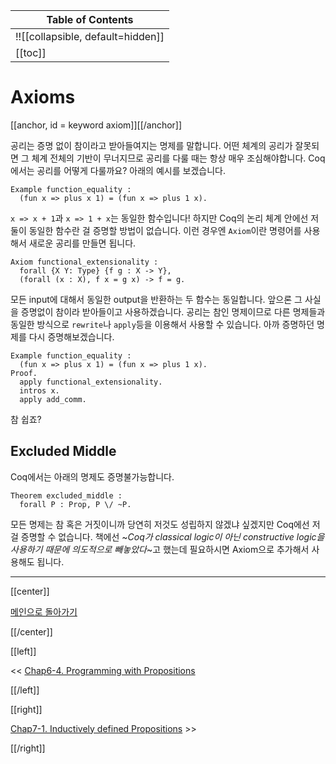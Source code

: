 | Table of Contents |
|-------------------|
|!![[collapsible, default=hidden]]  |
|[[toc]]|

# Axioms

[[anchor, id = keyword axiom]][[/anchor]]

공리는 증명 없이 참이라고 받아들여지는 명제를 말합니다. 어떤 체계의 공리가 잘못되면 그 체계 전체의 기반이 무너지므로 공리를 다룰 때는 항상 매우 조심해야합니다. Coq에서는 공리를 어떻게 다룰까요? 아래의 예시를 보겠습니다.

```haskell, line_num
Example function_equality :
  (fun x => plus x 1) = (fun x => plus 1 x).
```

`x => x + 1`과 `x => 1 + x`는 동일한 함수입니다! 하지만 Coq의 논리 체계 안에선 저 둘이 동일한 함수란 걸 증명할 방법이 없습니다. 이런 경우엔 `Axiom`이란 명령어를 사용해서 새로운 공리를 만들면 됩니다.

```haskell, line_num
Axiom functional_extensionality :
  forall {X Y: Type} {f g : X -> Y},
  (forall (x : X), f x = g x) -> f = g.
```

모든 input에 대해서 동일한 output을 반환하는 두 함수는 동일합니다. 앞으론 그 사실을 증명없이 참이라 받아들이고 사용하겠습니다. 공리는 참인 명제이므로 다른 명제들과 동일한 방식으로 `rewrite`나 `apply`등을 이용해서 사용할 수 있습니다. 아까 증명하던 명제를 다시 증명해보겠습니다.

```haskell, line_num
Example function_equality :
  (fun x => plus x 1) = (fun x => plus 1 x).
Proof.
  apply functional_extensionality.
  intros x.
  apply add_comm.
```

참 쉽죠?

## Excluded Middle

Coq에서는 아래의 명제도 증명불가능합니다.

```haskell, line_num
Theorem excluded_middle :
  forall P : Prop, P \/ ~P.
```

모든 명제는 참 혹은 거짓이니까 당연히 저것도 성립하지 않겠냐 싶겠지만 Coq에선 저걸 증명할 수 없습니다. 책에선 ~_Coq가 classical logic이 아닌 constructive logic을 사용하기 때문에 의도적으로 빼놓았다_~고 했는데 필요하시면 Axiom으로 추가해서 사용해도 됩니다.

---

[[center]]

[메인으로 돌아가기](index.html)

[[/center]]

[[left]]

<< [Chap6-4. Programming with Propositions](Chap6-4.html)

[[/left]]

[[right]]

[Chap7-1. Inductively defined Propositions](Chap7-1.html) >>

[[/right]]